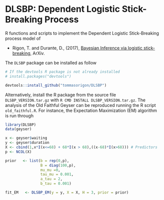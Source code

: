 # DLSBP: Dependent Logistic Stick-Breaking Process

R functions and scripts to implement the Dependent Logistic Stick-Breaking process model of

* Rigon, T. and Durante, D., (2017), [Bayesian Inference via logistic stick-breaking](www.google.com), ArXiv.

The `DLSBP` package can be installed as follow

```R
# If the devtools R package is not already installed
# install.packages("devtools")

devtools::install_github("tommasorigon/DLSBP")
```

Alternatively, install the R package from the source file `DLSBP_VERSION.tar.gz` with `R CMD INSTALL DLSBP_VERSION.tar.gz`. The analysis of the Old Faithful Geyser can be reproduced running the R script `old_faithful.R`. For instance, the Expectation Maximization (EM) algorithm is run through

```R
library(DLSBP)
data(geyser)

x <- geyser$waiting
y <- geyser$duration
X <- cbind(1,x*I(x<=68) + 68*I(x > 68),((x-68)*I(x>68))) # Predictors
p <- NCOL(X)

prior   <- list(b = rep(0,p),        
                B = diag(100,p), 
                mu_mu =0,            
                tau_mu = 0.001,      
                a_tau = 2,           
                b_tau = 0.001)

fit_EM   <- DLSBP_EM(y = y, X = X, H = 3, prior = prior)
```
